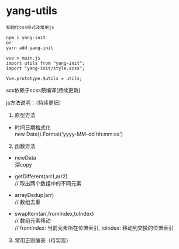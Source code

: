 # yang-utils

```
初始化css样式及常用js

npm i yang-init
or  
yarn add yang-init  

vue > main.js  
import utils from "yang-init";  
import "yang-init/style.scss";  
  
Vue.prototype.$utils = utils;
```
scs依赖于scss预编译(持续更新)

js方法说明：（持续更细）

1. 原型方法
* 时间日期格式化  
new Date().Format('yyyy-MM-dd hh:mm:ss')

2. 函数方法
* newData  
深copy

* getDifferent(arr1,arr2)  
// 取出两个数组中的不同元素

* arrayDedup(arr)  
// 数组去重

* swapItem(arr,fromIndex,toIndex)  
// 数组元素移动  
// fromIndex: 当前元素所在位置索引, toIndex: 移动到交换的位置索引

3. 常用正则编录（待实现）  
